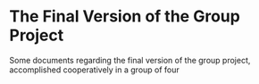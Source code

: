 # The Final Version of the Group Project
Some documents regarding the final version of the group project, accomplished cooperatively in a group of four
